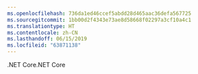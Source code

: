 ```yaml
---
ms.openlocfilehash: 736da1ed46ccef5abdd28d465aac36defa567725
ms.sourcegitcommit: 1bb00d2f4343e73ae8d58668f02297a3cf10a4c1
ms.translationtype: HT
ms.contentlocale: zh-CN
ms.lasthandoff: 06/15/2019
ms.locfileid: "63871138"
---
```

<span data-ttu-id="d51be-101">.NET Core</span><span class="sxs-lookup"><span data-stu-id="d51be-101">.NET Core</span></span>